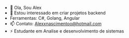 - 👋 Ola, Sou Alex
- 👀 Estou interessado em criar projetos backend
- Ferramentas: C#, Golang, Angular
- 📫 Contato: Alexxnascimentoo@hotmail.com
- ⚡ Estudante em Analise e desenvolvimento de sistemas

<!---
AlexSaBackend/AlexSaBackend is a ✨ special ✨ repository because its `README.md` (this file) appears on your GitHub profile.
You can click the Preview link to take a look at your changes.
--->
